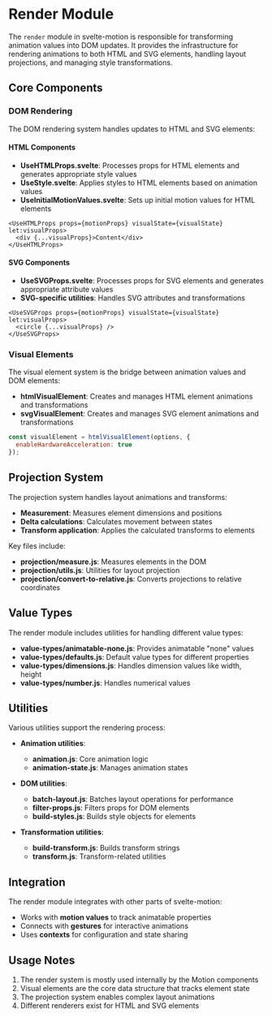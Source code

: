 # Render Module

The `render` module in svelte-motion is responsible for transforming animation values into DOM updates. It provides the infrastructure for rendering animations to both HTML and SVG elements, handling layout projections, and managing style transformations.

## Core Components

### DOM Rendering

The DOM rendering system handles updates to HTML and SVG elements:

#### HTML Components

- **UseHTMLProps.svelte**: Processes props for HTML elements and generates appropriate style values
- **UseStyle.svelte**: Applies styles to HTML elements based on animation values
- **UseInitialMotionValues.svelte**: Sets up initial motion values for HTML elements

```svelte
<UseHTMLProps props={motionProps} visualState={visualState} let:visualProps>
  <div {...visualProps}>Content</div>
</UseHTMLProps>
```

#### SVG Components

- **UseSVGProps.svelte**: Processes props for SVG elements and generates appropriate attribute values
- **SVG-specific utilities**: Handles SVG attributes and transformations

```svelte
<UseSVGProps props={motionProps} visualState={visualState} let:visualProps>
  <circle {...visualProps} />
</UseSVGProps>
```

### Visual Elements

The visual element system is the bridge between animation values and DOM elements:

- **htmlVisualElement**: Creates and manages HTML element animations and transformations
- **svgVisualElement**: Creates and manages SVG element animations and transformations

```js
const visualElement = htmlVisualElement(options, { 
  enableHardwareAcceleration: true 
});
```

## Projection System

The projection system handles layout animations and transforms:

- **Measurement**: Measures element dimensions and positions
- **Delta calculations**: Calculates movement between states
- **Transform application**: Applies the calculated transforms to elements

Key files include:
- **projection/measure.js**: Measures elements in the DOM
- **projection/utils.js**: Utilities for layout projection
- **projection/convert-to-relative.js**: Converts projections to relative coordinates

## Value Types

The render module includes utilities for handling different value types:

- **value-types/animatable-none.js**: Provides animatable "none" values
- **value-types/defaults.js**: Default value types for different properties
- **value-types/dimensions.js**: Handles dimension values like width, height
- **value-types/number.js**: Handles numerical values

## Utilities

Various utilities support the rendering process:

- **Animation utilities**:
  - **animation.js**: Core animation logic
  - **animation-state.js**: Manages animation states

- **DOM utilities**:
  - **batch-layout.js**: Batches layout operations for performance
  - **filter-props.js**: Filters props for DOM elements
  - **build-styles.js**: Builds style objects for elements

- **Transformation utilities**:
  - **build-transform.js**: Builds transform strings
  - **transform.js**: Transform-related utilities

## Integration

The render module integrates with other parts of svelte-motion:

- Works with **motion values** to track animatable properties
- Connects with **gestures** for interactive animations
- Uses **contexts** for configuration and state sharing

## Usage Notes

1. The render system is mostly used internally by the Motion components
2. Visual elements are the core data structure that tracks element state
3. The projection system enables complex layout animations
4. Different renderers exist for HTML and SVG elements